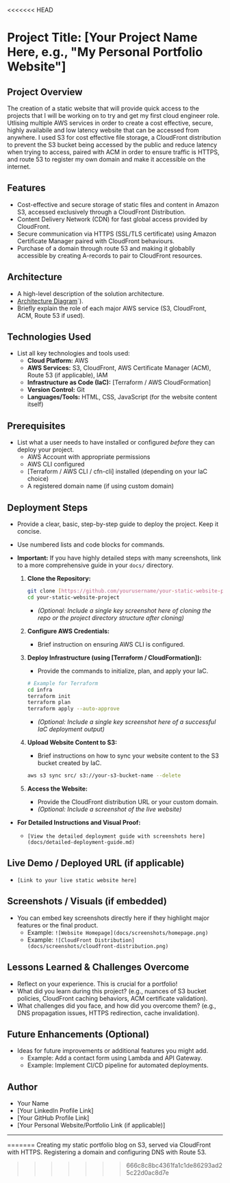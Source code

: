 <<<<<<< HEAD
# Project Title: [Your Project Name Here, e.g., "My Personal Portfolio Website"]

## Project Overview

The creation of a static website that will provide quick access to the projects that I will be working on to try and get my first cloud engineer role. Utlising multiple AWS services in order to create a cost effective, secure, highly availabile and low latency website that can be accessed from anywhere. I used S3 for cost effective file storage, a CloudFront distribution to prevent the S3 bucket being accessed by the public and reduce latency when trying to access, paired with ACM in order to ensure traffic is HTTPS, and route 53 to register my own domain and make it accessible on the internet. 


## Features

* Cost-effective and secure storage of static files and content in Amazon S3, accessed exclusively through a CloudFront Distribution. 
* Content Delivery Network (CDN) for fast global access provided by CloudFront.
* Secure communication via HTTPS (SSL/TLS certificate) using Amazon Certificate Manager paired with CloudFront behaviours.
* Purchase of a domain through route 53 and making it globablly accessible by creating A-records to pair to CloudFront resources.

## Architecture

* A high-level description of the solution architecture.
* [Architecture Diagram](docs/static-web-architecture.png)`).
* Briefly explain the role of each major AWS service (S3, CloudFront, ACM, Route 53 if used).

## Technologies Used

* List all key technologies and tools used:
    * **Cloud Platform:** AWS
    * **AWS Services:** S3, CloudFront, AWS Certificate Manager (ACM), Route 53 (if applicable), IAM
    * **Infrastructure as Code (IaC):** [Terraform / AWS CloudFormation]
    * **Version Control:** Git
    * **Languages/Tools:** HTML, CSS, JavaScript (for the website content itself)

## Prerequisites

* List what a user needs to have installed or configured *before* they can deploy your project.
    * AWS Account with appropriate permissions
    * AWS CLI configured
    * [Terraform / AWS CLI / cfn-cli] installed (depending on your IaC choice)
    * A registered domain name (if using custom domain)

## Deployment Steps

* Provide a clear, basic, step-by-step guide to deploy the project. Keep it concise.
* Use numbered lists and code blocks for commands.
* **Important:** If you have highly detailed steps with many screenshots, link to a more comprehensive guide in your `docs/` directory.

    1.  **Clone the Repository:**
        ```bash
        git clone [https://github.com/yourusername/your-static-website-project.git](https://github.com/yourusername/your-static-website-project.git)
        cd your-static-website-project
        ```
        * *(Optional: Include a single key screenshot here of cloning the repo or the project directory structure after cloning)*

    2.  **Configure AWS Credentials:**
        * Brief instruction on ensuring AWS CLI is configured.

    3.  **Deploy Infrastructure (using [Terraform / CloudFormation]):**
        * Provide the commands to initialize, plan, and apply your IaC.
        ```bash
        # Example for Terraform
        cd infra
        terraform init
        terraform plan
        terraform apply --auto-approve
        ```
        * *(Optional: Include a single key screenshot here of a successful IaC deployment output)*

    4.  **Upload Website Content to S3:**
        * Brief instructions on how to sync your website content to the S3 bucket created by IaC.
        ```bash
        aws s3 sync src/ s3://your-s3-bucket-name --delete
        ```

    5.  **Access the Website:**
        * Provide the CloudFront distribution URL or your custom domain.
        * *(Optional: Include a screenshot of the live website)*

* **For Detailed Instructions and Visual Proof:**
    * `[View the detailed deployment guide with screenshots here](docs/detailed-deployment-guide.md)`

## Live Demo / Deployed URL (if applicable)

* `[Link to your live static website here]`

## Screenshots / Visuals (if embedded)

* You can embed key screenshots directly here if they highlight major features or the final product.
    * Example: `![Website Homepage](docs/screenshots/homepage.png)`
    * Example: `![CloudFront Distribution](docs/screenshots/cloudfront-distribution.png)`

## Lessons Learned & Challenges Overcome

* Reflect on your experience. This is crucial for a portfolio!
* What did you learn during this project? (e.g., nuances of S3 bucket policies, CloudFront caching behaviors, ACM certificate validation).
* What challenges did you face, and how did you overcome them? (e.g., DNS propagation issues, HTTPS redirection, cache invalidation).

## Future Enhancements (Optional)

* Ideas for future improvements or additional features you might add.
    * Example: Add a contact form using Lambda and API Gateway.
    * Example: Implement CI/CD pipeline for automated deployments.

## Author

* Your Name
* [Your LinkedIn Profile Link]
* [Your GitHub Profile Link]
* [Your Personal Website/Portfolio Link (if applicable)]

---
=======
Creating my static portfolio blog on S3, served via CloudFront with HTTPS. Registering a domain and configuring DNS with Route 53. 
>>>>>>> 666c8c8bc4361fa1c1de86293ad25c22d0ac8d7e
